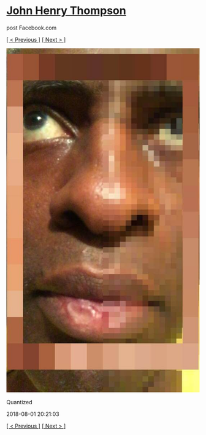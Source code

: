 # [John Henry Thompson](../README.md)
post Facebook.com

[[ < Previous ]](2018-08-02-1.md) [[ Next > ]](2018-08-01-2.md)

[![](../media/2018-08-01/Timeline-Photos-Quantized.jpg)](../README.md)

Quantized

2018-08-01 20:21:03

[[ < Previous ]](2018-08-02-1.md) [[ Next > ]](2018-08-01-2.md)